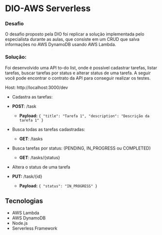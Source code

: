 # DIO-AWS Serverless


### Desafio

O desafio proposto pela DIO foi replicar a solução implementada pelo especialista durante as aulas, que consiste em um CRUD que salva informações no AWS DynamoDB usando AWS Lambda.


### Solução:

Foi desenvolvido uma API to-do list, onde é possível cadastrar tarefas, listar tarefas, buscar tarefas por status e alterar status de uma tarefa. A seguir você pode encontrar o contrato da API para conseguir realizar os testes.


Host: http://localhost:3000/dev

- Cadastra as tarefas: 
 - **POST**: /task
   - **Payload:** `{ "title": "Tarefa 1", "description": "Descrição da tarefa 1" }`

- Busca todas as tarefas cadastradas: 
  - **GET**: /tasks

- Busca tarefas por status: (PENDING, IN_PROGRESS ou COMPLETED)
  - **GET**: /tasks/{status}

- Altera o status de uma tarefa
- **PUT:** /task/{id}
  - **Payload:** `{ "status": "IN_PROGRESS" }`


## Tecnologias
- AWS Lambda
- AWS DynamoDB
- Node.js
- Serverless Framework
